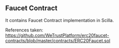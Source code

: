 ## Faucet Contract
It contains Faucet Contract implementation in Scilla.

References taken:<br>
https://github.com/WeTrustPlatform/erc20faucet-contracts/blob/master/contracts/ERC20Faucet.sol